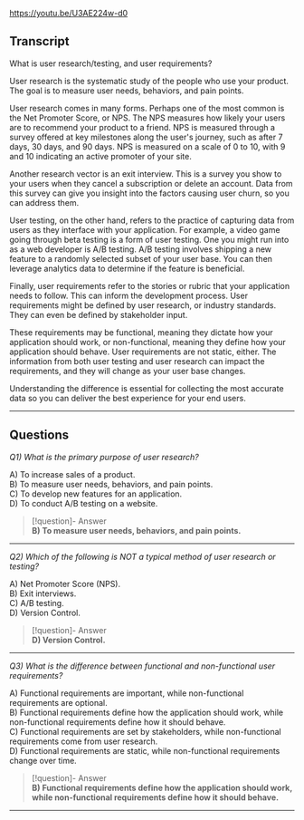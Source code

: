 https://youtu.be/U3AE224w-d0

## Transcript
What is user research/testing, and user requirements?

User research is the systematic study of the people who use your product. The goal is to measure user needs, behaviors, and pain points.

User research comes in many forms. Perhaps one of the most common is the Net Promoter Score, or NPS. The NPS measures how likely your users are to recommend your product to a friend. NPS is measured through a survey offered at key milestones along the user's journey, such as after 7 days, 30 days, and 90 days. NPS is measured on a scale of 0 to 10, with 9 and 10 indicating an active promoter of your site.

Another research vector is an exit interview. This is a survey you show to your users when they cancel a subscription or delete an account. Data from this survey can give you insight into the factors causing user churn, so you can address them.

User testing, on the other hand, refers to the practice of capturing data from users as they interface with your application. For example, a video game going through beta testing is a form of user testing. One you might run into as a web developer is A/B testing. A/B testing involves shipping a new feature to a randomly selected subset of your user base. You can then leverage analytics data to determine if the feature is beneficial.

Finally, user requirements refer to the stories or rubric that your application needs to follow. This can inform the development process. User requirements might be defined by user research, or industry standards. They can even be defined by stakeholder input.

These requirements may be functional, meaning they dictate how your application should work, or non-functional, meaning they define how your application should behave. User requirements are not static, either. The information from both user testing and user research can impact the requirements, and they will change as your user base changes.

Understanding the difference is essential for collecting the most accurate data so you can deliver the best experience for your end users.

---
## Questions
*Q1) What is the primary purpose of user research?*

A) To increase sales of a product.  
B) To measure user needs, behaviors, and pain points.  
C) To develop new features for an application.  
D) To conduct A/B testing on a website.  

> [!question]- Answer  
> **B) To measure user needs, behaviors, and pain points.**  

---

*Q2) Which of the following is NOT a typical method of user research or testing?*

A) Net Promoter Score (NPS).  
B) Exit interviews.  
C) A/B testing.  
D) Version Control.  

> [!question]- Answer  
> **D) Version Control.**  

---

*Q3) What is the difference between functional and non-functional user requirements?*

A) Functional requirements are important, while non-functional requirements are optional.  
B) Functional requirements define how the application should work, while non-functional requirements define how it should behave.  
C) Functional requirements are set by stakeholders, while non-functional requirements come from user research.  
D) Functional requirements are static, while non-functional requirements change over time.  

> [!question]- Answer  
> **B) Functional requirements define how the application should work, while non-functional requirements define how it should behave.**  

---